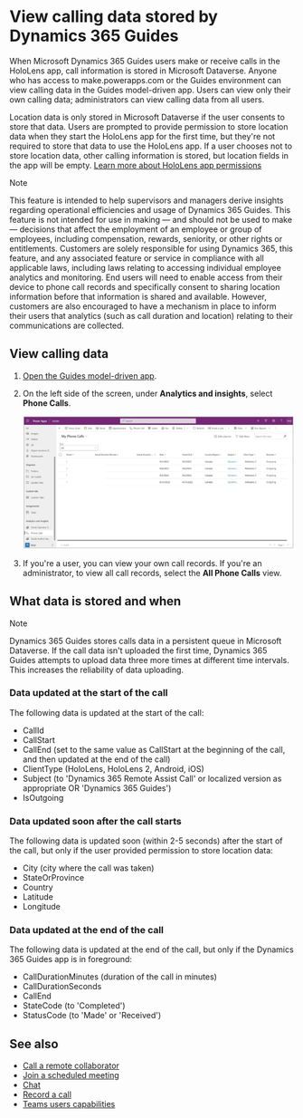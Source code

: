 # View calling data stored by Dynamics 365 Guides

When Microsoft Dynamics 365 Guides users make or receive calls in the HoloLens app, call information is stored in Microsoft Dataverse. Anyone who has access to make.powerapps.com or the Guides environment can view calling data in the Guides model-driven app. Users can view only their own calling data; administrators can view calling data from all users. 

Location data is only stored in Microsoft Dataverse if the user consents to store that data. Users are prompted to provide permission to store location data when they start the HoloLens app for the first time, but they're not required to store that data to use the HoloLens app. If a user chooses not to store location data, other calling information is stored, but location fields in the app will be empty. [Learn more about HoloLens app permissions](hololens-permissions.md)

> [!Note]
> This feature is intended to help supervisors and managers derive insights regarding operational efficiencies and usage of Dynamics 365 Guides. This feature is not intended for use in making — and should not be used to make — decisions that affect the employment of an employee or group of employees, including compensation, rewards, seniority, or other rights or entitlements. Customers are solely responsible for using Dynamics 365, this feature, and any associated feature or service in compliance with all applicable laws, including laws relating to accessing individual employee analytics and monitoring. End users will need to enable access from their device to phone call records and specifically consent to sharing location information before that information is shared and available. However, customers are also encouraged to have a mechanism in place to inform their users that analytics (such as call duration and location) relating to their communications are collected.

## View calling data

1. [Open the Guides model-driven app](open-model-driven-app.md).

2. On the left side of the screen, under **Analytics and insights**, select **Phone Calls**.

    ![Screenshot of model-driven app with call information.](media/call-logging-model-driven-app.JPG "Screenshot of model-driven app with call information")

3. If you're a user, you can view your own call records. If you're an administrator, to view all call records, select the **All Phone Calls** view. 

## What data is stored and when

> [!NOTE]
> Dynamics 365 Guides stores calls data in a persistent queue in Microsoft Dataverse. If the call data isn't uploaded the first time, Dynamics 365 Guides attempts to  upload data three more times at different time intervals. This increases the reliability of data uploading.

### Data updated at the start of the call

The following data is updated at the start of the call: 

- CallId
- CallStart
- CallEnd (set to the same value as CallStart at the beginning of the call, and then updated at the end of the call)
- ClientType (HoloLens, HoloLens 2, Android, iOS)
- Subject (to 'Dynamics 365 Remote Assist Call' or localized version as appropriate OR 'Dynamics 365 Guides')
- IsOutgoing
 
### Data updated soon after the call starts

The following data is updated soon (within 2-5 seconds) after the start of the call, but only if the user provided permission to store location data:

- City (city where the call was taken)
- StateOrProvince
- Country
- Latitude
- Longitude 

### Data updated at the end of the call

The following data is updated at the end of the call, but only if the Dynamics 365 Guides app is in foreground:

- CallDurationMinutes (duration of the call in minutes)
- CallDurationSeconds
- CallEnd
- StateCode (to 'Completed')
- StatusCode (to 'Made' or 'Received')

## See also

- [Call a remote collaborator](calling-start-call.md)
- [Join a scheduled meeting](calling-meetings.md)
- [Chat](calling-chat-file-sharing.md)
- [Record a call](calling-record-call.md)
- [Teams users capabilities](calling-teams-users.md)

